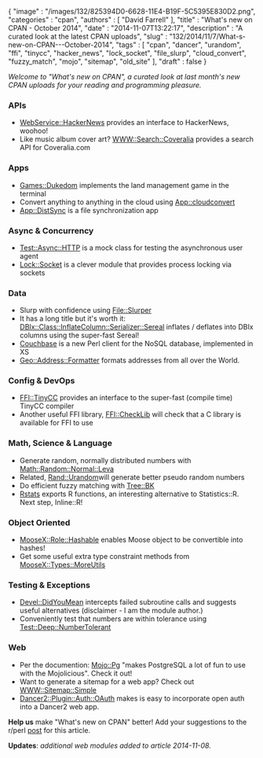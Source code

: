 {
   "image" : "/images/132/825394D0-6628-11E4-B19F-5C5395E830D2.png",
   "categories" : "cpan",
   "authors" : [
      "David Farrell"
   ],
   "title" : "What's new on CPAN - October 2014",
   "date" : "2014-11-07T13:22:17",
   "description" : "A curated look at the latest CPAN uploads",
   "slug" : "132/2014/11/7/What-s-new-on-CPAN---October-2014",
   "tags" : [
      "cpan",
      "dancer",
      "urandom",
      "ffi",
      "tinycc",
      "hacker_news",
      "lock_socket",
      "file_slurp",
      "cloud_convert",
      "fuzzy_match",
      "mojo",
      "sitemap",
      "old_site"
   ],
   "draft" : false
}


*Welcome to "What's new on CPAN", a curated look at last month's new CPAN uploads for your reading and programming pleasure.*

### APIs

-   [WebService::HackerNews](https://metacpan.org/pod/WebService::HackerNews) provides an interface to HackerNews, woohoo!
-   Like music album cover art? [WWW::Search::Coveralia](https://metacpan.org/pod/WWW::Search::Coveralia) provides a search API for Coveralia.com

### Apps

-   [Games::Dukedom](https://metacpan.org/pod/Games::Dukedom) implements the land management game in the terminal
-   Convert anything to anything in the cloud using [App::cloudconvert](https://metacpan.org/pod/App::cloudconvert)
-   [App::DistSync](https://metacpan.org/pod/App::DistSync) is a file synchronization app

### Async & Concurrency

-   [Test::Async::HTTP](https://metacpan.org/pod/Test::Async::HTTP) is a mock class for testing the asynchronous user agent
-   [Lock::Socket](https://metacpan.org/pod/Lock::Socket) is a clever module that provides process locking via sockets

### Data

-   Slurp with confidence using [File::Slurper](https://metacpan.org/pod/File::Slurper)
-   It has a long title but it's worth it: [DBIx::Class::InflateColumn::Serializer::Sereal](https://metacpan.org/pod/DBIx::Class::InflateColumn::Serializer::Sereal) inflates / deflates into DBIx columns using the super-fast Sereal!
-   [Couchbase](https://metacpan.org/pod/Couchbase::README) is a new Perl client for the NoSQL database, implemented in XS
-   [Geo::Address::Formatter](https://metacpan.org/pod/Geo::Address::Formatter) formats addresses from all over the World.

### Config & DevOps

-   [FFI::TinyCC](https://metacpan.org/pod/FFI::TinyCC) provides an interface to the super-fast (compile time) TinyCC compiler
-   Another useful FFI library, [FFI::CheckLib](https://metacpan.org/pod/FFI::CheckLib) will check that a C library is available for FFI to use

### Math, Science & Language

-   Generate random, normally distributed numbers with [Math::Random::Normal::Leva](https://metacpan.org/pod/Math::Random::Normal::Leva)
-   Related, [Rand::Urandom](https://metacpan.org/pod/Rand::Urandom%20)will generate better pseudo random numbers
-   Do efficient fuzzy matching with [Tree::BK](https://metacpan.org/pod/Tree::BK)
-   [Rstats](https://metacpan.org/pod/Rstats) exports R functions, an interesting alternative to Statistics::R. Next step, Inline::R!

### Object Oriented

-   [MooseX::Role::Hashable](https://metacpan.org/pod/MooseX::Role::Hashable) enables Moose object to be convertible into hashes!
-   Get some useful extra type constraint methods from [MooseX::Types::MoreUtils](https://metacpan.org/pod/MooseX::Types::MoreUtils)

### Testing & Exceptions

-   [Devel::DidYouMean](https://metacpan.org/pod/Devel::DidYouMean) intercepts failed subroutine calls and suggests useful alternatives (disclaimer - I am the module author.)
-   Conveniently test that numbers are within tolerance using [Test::Deep::NumberTolerant](https://metacpan.org/pod/Test::Deep::NumberTolerant)

### Web

-   Per the documention: [Mojo::Pg](https://metacpan.org/pod/Mojo::Pg) "makes PostgreSQL a lot of fun to use with the Mojolicious". Check it out!
-   Want to generate a sitemap for a web app? Check out [WWW::Sitemap::Simple](https://metacpan.org/pod/WWW::Sitemap::Simple)
-   [Dancer2::Plugin::Auth::OAuth](https://metacpan.org/pod/Dancer2::Plugin::Auth::OAuth) makes is easy to incorporate open auth into a Dancer2 web app.

**Help us** make "What's new on CPAN" better! Add your suggestions to the r/perl [post](http://www.reddit.com/r/perl/comments/2lkrq7/whats_new_on_cpan_october/) for this article.

**Updates**: *additional web modules added to article 2014-11-08.*
